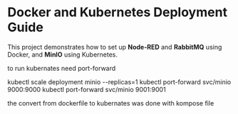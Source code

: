 # Docker and Kubernetes Deployment Guide

This project demonstrates how to set up **Node-RED** and **RabbitMQ** using Docker, and **MinIO** using Kubernetes.


to run kubernates need port-forward 

kubectl scale deployment minio --replicas=1
kubectl port-forward svc/minio 9000:9000
kubectl port-forward svc/minio 9001:9001


the convert from dockerfile to kubernates was  done with kompose file 



